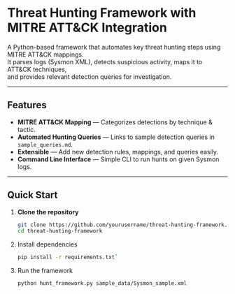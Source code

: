 # Threat Hunting Framework with MITRE ATT&CK Integration

A Python-based framework that automates key threat hunting steps using MITRE ATT&CK mappings.  
It parses logs (Sysmon XML), detects suspicious activity, maps it to ATT&CK techniques,  
and provides relevant detection queries for investigation.

---

## Features
- **MITRE ATT&CK Mapping** — Categorizes detections by technique & tactic.
- **Automated Hunting Queries** — Links to sample detection queries in `sample_queries.md`.
- **Extensible** — Add new detection rules, mappings, and queries easily.
- **Command Line Interface** — Simple CLI to run hunts on given Sysmon logs.

---

## Quick Start

1. **Clone the repository**
    ```bash
    git clone https://github.com/yourusername/threat-hunting-framework.git
    cd threat-hunting-framework

2. Install dependencies
    ```bash
    pip install -r requirements.txt`

3. Run the framework
    ```bash
    python hunt_framework.py sample_data/Sysmon_sample.xml

